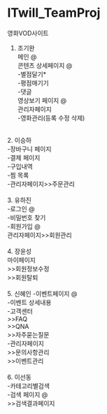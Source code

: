 # ITwill_TeamProj
영화VOD사이트
<br>
1. 조기완<br>
메인 @<br>
콘텐츠 상세페이지 @<br>
-별점달기*<br>
-평점매기기<br>
-댓글<br>
영상보기 페이지 @<br>
관리자페이지<br>
-영화관리(등록 수정 삭제)<br>
<br>
2. 이승하<br>
-장바구니 페이지<br>
-결제 페이지<br>
-구입내역<br>
-찜 목록<br>
-관리자페이지>>주문관리<br>
<br>
3. 유하진<br>
-로그인 @<br>
-비밀번호 찾기<br>
-회원가입 @<br>
관리자페이지>>회원관리<br>
<br>
4. 장윤성<br>
마이페이지<br>
>>회원정보수정<br>
>>회원탈퇴<br>
<br>
5. 신혜인
-이벤트페이지 @<br>
-이벤트 상세내용<br>
-고객센터<br>
>>FAQ<br>
>>QNA<br>
>>자주묻는질문<br>
-관리자페이지<br>
>>문의사항관리<br>
>>이벤트관리<br>
<br>
6. 이선동<br>
-카테고리별검색<br>
-검색 페이지 @<br>
>>검색결과페이지<br>



